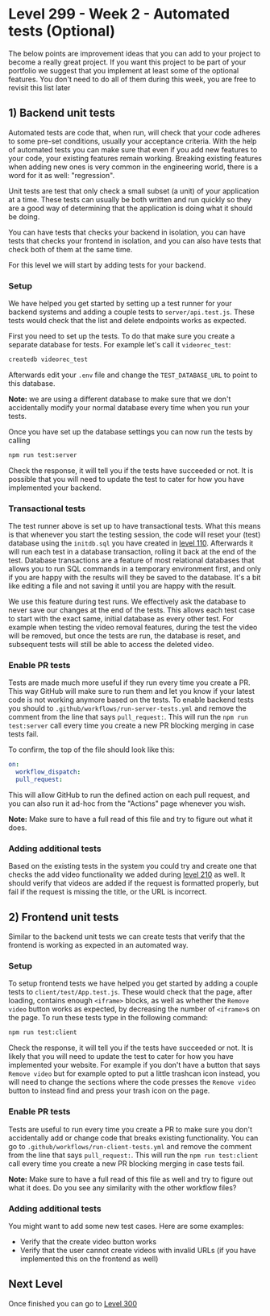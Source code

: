 # Level 299 - Week 2 - Automated tests (Optional)

The below points are improvement ideas that you can add to your project to become a really great project. If you want this project to be part of your portfolio we suggest that you implement at least some of the optional features. You don't need to do all of them during this week, you are free to revisit this list later

## 1) Backend unit tests

Automated tests are code that, when run, will check that your code adheres to some pre-set conditions, usually your acceptance criteria. With the help of automated tests you can make sure that even if you add new features to your code, your existing features remain working. Breaking existing features when adding new ones is very common in the engineering world, there is a word for it as well: "regression".

Unit tests are test that only check a small subset (a unit) of your application at a time. These tests can usually be both written and run quickly so they are a good way of determining that the application is doing what it should be doing.

You can have tests that checks your backend in isolation, you can have tests that checks your frontend in isolation, and you can also have tests that check both of them at the same time.

For this level we will start by adding tests for your backend.

### Setup

We have helped you get started by setting up a test runner for your backend systems and adding a couple tests to `server/api.test.js`. These tests would check that the list and delete endpoints works as expected.

First you need to set up the tests. To do that make sure you create a separate database for tests. For example let's call it `videorec_test`:

```sh
createdb videorec_test
```

Afterwards edit your `.env` file and change the `TEST_DATABASE_URL` to point to this database.

**Note:** we are using a different database to make sure that we don't accidentally modify your normal database every time when you run your tests.

Once you have set up the database settings you can now run the tests by calling

```sh
npm run test:server
```

Check the response, it will tell you if the tests have succeeded or not. It is possible that you will need to update the test to cater for how you have implemented your backend.

### Transactional tests

The test runner above is set up to have transactional tests. What this means is that whenever you start the testing session, the code will reset your (test) database using the `initdb.sql` you have created in [level 110](./110.md). Afterwards it will run each test in a database transaction, rolling it back at the end of the test. Database transactions are a feature of most relational databases that allows you to run SQL commands in a temporary environment first, and only if you are happy with the results will they be saved to the database. It's a bit like editing a file and not saving it until you are happy with the result.

We use this feature during test runs. We effectively ask the database to never save our changes at the end of the tests. This allows each test case to start with the exact same, initial database as every other test. For example when testing the video removal features, during the test the video will be removed, but once the tests are run, the database is reset, and subsequent tests will still be able to access the deleted video.

### Enable PR tests

Tests are made much more useful if they run every time you create a PR. This way GitHub will make sure to run them and let you know if your latest code is not working anymore based on the tests. To enable backend tests you should to `.github/workflows/run-server-tests.yml` and remove the comment from the line that says `pull_request:`. This will run the `npm run test:server` call every time you create a new PR blocking merging in case tests fail.

To confirm, the top of the file should look like this:

```yaml
on:
  workflow_dispatch:
  pull_request:
```

This will allow GitHub to run the defined action on each pull request, and you can also run it ad-hoc from the "Actions" page whenever you wish.

**Note:** Make sure to have a full read of this file and try to figure out what it does.

### Adding additional tests

Based on the existing tests in the system you could try and create one that checks the add video functionality we added during [level 210](./210.md) as well. It should verify that videos are added if the request is formatted properly, but fail if the request is missing the title, or the URL is incorrect.

## 2) Frontend unit tests

Similar to the backend unit tests we can create tests that verify that the frontend is working as expected in an automated way.

### Setup

To setup frontend tests we have helped you get started by adding a couple tests to `client/test/App.test.js`. These would check that the page, after loading, contains enough `<iframe>` blocks, as well as whether the `Remove video` button works as expected, by decreasing the number of `<iframe>`s on the page. To run these tests type in the following command:

```sh
npm run test:client
```

Check the response, it will tell you if the tests have succeeded or not. It is likely that you will need to update the test to cater for how you have implemented your website. For example if you don't have a button that says `Remove video` but for example opted to put a little trashcan icon instead, you will need to change the sections where the code presses the `Remove video` button to instead find and press your trash icon on the page.

### Enable PR tests

Tests are useful to run every time you create a PR to make sure you don't accidentally add or change code that breaks existing functionality. You can go to `.github/workflows/run-client-tests.yml` and remove the comment from the line that says `pull_request:`. This will run the `npm run test:client` call every time you create a new PR blocking merging in case tests fail.

**Note:** Make sure to have a full read of this file as well and try to figure out what it does. Do you see any similarity with the other workflow files?

### Adding additional tests

You might want to add some new test cases. Here are some examples:

- Verify that the create video button works
- Verify that the user cannot create videos with invalid URLs (if you have implemented this on the frontend as well)

## Next Level

Once finished you can go to [Level 300](./300.md)
